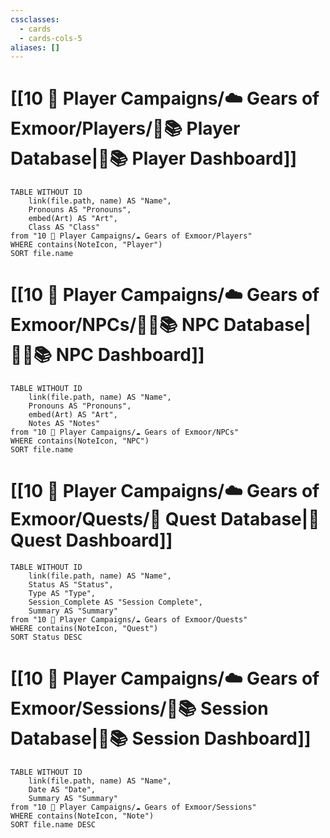 ```yaml
---
cssclasses:
  - cards
  - cards-cols-5
aliases: []
---
```


# [[10 🧙 Player Campaigns/☁️ Gears of Exmoor/Players/🧙📚 Player Database|🧙📚 Player Dashboard]]
```dataview
TABLE WITHOUT ID 
	link(file.path, name) AS "Name", 
	Pronouns AS "Pronouns",
	embed(Art) AS "Art",
	Class AS "Class"
from "10 🧙 Player Campaigns/☁️ Gears of Exmoor/Players"
WHERE contains(NoteIcon, "Player")
SORT file.name
```

# [[10 🧙 Player Campaigns/☁️ Gears of Exmoor/NPCs/👨‍🌾📚 NPC Database|👨‍🌾📚 NPC Dashboard]]
```dataview
TABLE WITHOUT ID 
	link(file.path, name) AS "Name", 
	Pronouns AS "Pronouns",
	embed(Art) AS "Art",
	Notes AS "Notes"
from "10 🧙 Player Campaigns/☁️ Gears of Exmoor/NPCs"
WHERE contains(NoteIcon, "NPC")
SORT file.name
```

# [[10 🧙 Player Campaigns/☁️ Gears of Exmoor/Quests/🎯 Quest Database|🎯 Quest Dashboard]]
```dataview
TABLE WITHOUT ID 
	link(file.path, name) AS "Name",
	Status AS "Status",
	Type AS "Type",
	Session_Complete AS "Session Complete",
	Summary AS "Summary"
from "10 🧙 Player Campaigns/☁️ Gears of Exmoor/Quests"
WHERE contains(NoteIcon, "Quest")
SORT Status DESC
```

# [[10 🧙 Player Campaigns/☁️ Gears of Exmoor/Sessions/🧻📚 Session Database|🧻📚 Session Dashboard]]
```dataview
TABLE WITHOUT ID 
	link(file.path, name) AS "Name", 
	Date AS "Date",
	Summary AS "Summary"
from "10 🧙 Player Campaigns/☁️ Gears of Exmoor/Sessions"
WHERE contains(NoteIcon, "Note")
SORT file.name DESC
```
